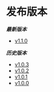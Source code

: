 # 发布版本

***最新版本***  

- [v1.1.0](https://github.com/dolphindbit/helm-chart)

***历史版本***  
- [v1.0.3](https://github.com/dolphindbit/helm-chart)
- [v1.0.2](https://github.com/dolphindbit/helm-chart)
- [v1.0.1](https://github.com/dolphindbit/helm-chart)
- [v1.0.0](https://github.com/dolphindbit/helm-chart)
